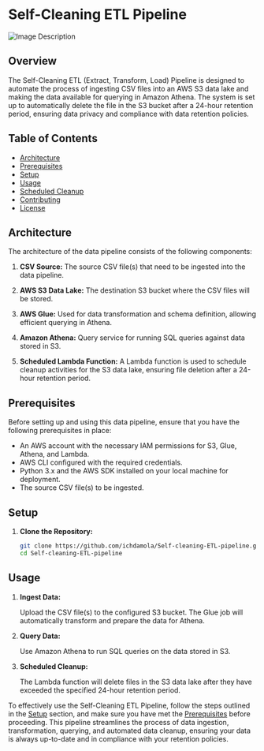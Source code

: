 # Self-Cleaning ETL Pipeline

![Image Description](https://github.com/ichdamola/Self-cleaning-ETL-pipeline/assets/20647487/a678a7e4-1654-42d2-83ce-82d4b2906b23)

## Overview

The Self-Cleaning ETL (Extract, Transform, Load) Pipeline is designed to automate the process of ingesting CSV files into an AWS S3 data lake and making the data available for querying in Amazon Athena. The system is set up to automatically delete the file in the S3 bucket after a 24-hour retention period, ensuring data privacy and compliance with data retention policies.

## Table of Contents

- [Architecture](#architecture)
- [Prerequisites](#prerequisites)
- [Setup](#setup)
- [Usage](#usage)
- [Scheduled Cleanup](#scheduled-cleanup)
- [Contributing](#contributing)
- [License](#license)

## Architecture

The architecture of the data pipeline consists of the following components:

1. **CSV Source:** The source CSV file(s) that need to be ingested into the data pipeline.

2. **AWS S3 Data Lake:** The destination S3 bucket where the CSV files will be stored.

3. **AWS Glue:** Used for data transformation and schema definition, allowing efficient querying in Athena.

4. **Amazon Athena:** Query service for running SQL queries against data stored in S3.

5. **Scheduled Lambda Function:** A Lambda function is used to schedule cleanup activities for the S3 data lake, ensuring file deletion after a 24-hour retention period.

## Prerequisites

Before setting up and using this data pipeline, ensure that you have the following prerequisites in place:

- An AWS account with the necessary IAM permissions for S3, Glue, Athena, and Lambda.
- AWS CLI configured with the required credentials.
- Python 3.x and the AWS SDK installed on your local machine for deployment.
- The source CSV file(s) to be ingested.

## Setup

1. **Clone the Repository:**

   ```bash
   git clone https://github.com/ichdamola/Self-cleaning-ETL-pipeline.git
   cd Self-cleaning-ETL-pipeline


## Usage

1. **Ingest Data:**

   Upload the CSV file(s) to the configured S3 bucket. The Glue job will automatically transform and prepare the data for Athena.

2. **Query Data:**

   Use Amazon Athena to run SQL queries on the data stored in S3.

3. **Scheduled Cleanup:**

   The Lambda function will delete files in the S3 data lake after they have exceeded the specified 24-hour retention period.

To effectively use the Self-Cleaning ETL Pipeline, follow the steps outlined in the [Setup](#setup) section, and make sure you have met the [Prerequisites](#prerequisites) before proceeding. This pipeline streamlines the process of data ingestion, transformation, querying, and automated data cleanup, ensuring your data is always up-to-date and in compliance with your retention policies.

